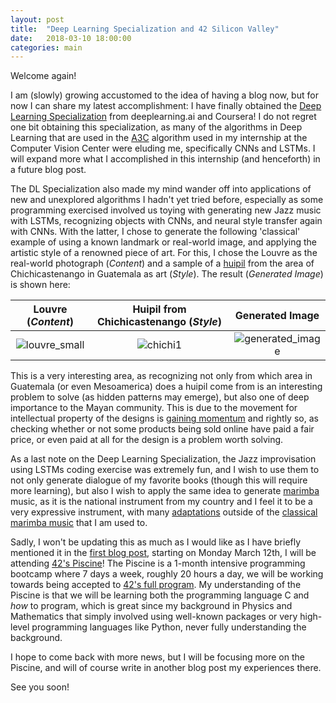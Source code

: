 ```yaml
---
layout: post
title:  "Deep Learning Specialization and 42 Silicon Valley"
date:   2018-03-10 18:00:00
categories: main
---
```


Welcome again!

I am (slowly) growing accustomed to the idea of having a blog now, but for now I can share my latest accomplishment: I have finally obtained the [Deep Learning Specialization](https://www.coursera.org/account/accomplishments/specialization/certificate/M94FBCS34JG5) from deeplearning.ai and Coursera! I do not regret one bit obtaining this specialization, as many of the algorithms in Deep Learning that are used in the [A3C](https://arxiv.org/pdf/1602.01783.pdf) algorithm used in my internship at the Computer Vision Center were eluding me, specifically CNNs and LSTMs. I will expand more what I accomplished in this internship (and henceforth) in a future blog post.

The DL Specialization also made my mind wander off into applications of new and unexplored algorithms I hadn't yet tried before, especially as some programming exercised involved us toying with generating new Jazz music with LSTMs, recognizing objects with CNNs, and neural style transfer again with CNNs. With the latter, I chose to generate the following 'classical' example of using a known landmark or real-world image, and applying the artistic style of a renowned piece of art. For this, I chose the Louvre as the real-world photograph (*Content*) and a sample of a [huipil](https://en.wikipedia.org/wiki/Huipil) from the area of Chichicastenango in Guatemala as art (*Style*). The result (*Generated Image*) is shown here:

Louvre (*Content*)             |  Huipil from Chichicastenango (*Style*)          | Generated Image
:-------------------------:|:-------------------------:|:---------------:
![louvre_small](https://user-images.githubusercontent.com/24496178/37248155-c060be48-247e-11e8-9986-ea8e79f106b8.jpg "Louvre")  |  ![chichi1](https://user-images.githubusercontent.com/24496178/37248152-b655d9a6-247e-11e8-93de-b2e2d1f96527.jpg "Huipil") |![generated_image](https://user-images.githubusercontent.com/24496178/37248158-cca7f1bc-247e-11e8-881e-1dbbc0592e24.jpg "Generated Image")

This is a very interesting area, as recognizing not only from which area in Guatemala (or even Mesoamerica) does a huipil come from is an interesting problem to solve (as hidden patterns may emerge), but also one of deep importance to the Mayan community. This is due to the movement for intellectual property of the designs is [gaining momentum](https://indiancountrymedianetwork.com/news/indigenous-peoples/mayan-weavers-seek-legal-protection-designs/) and rightly so, as checking whether or not some products being sold online have paid a fair price, or even paid at all for the design is a problem worth solving. 

As a last note on the Deep Learning Specialization, the Jazz improvisation using LSTMs coding exercise was extremely fun, and I wish to use them to not only generate dialogue of my favorite books (though this will require more learning), but also I wish to apply the same idea to generate [marimba](https://en.wikipedia.org/wiki/Marimba) music, as it is the national instrument from my country and I feel it to be a very expressive instrument, with many [adaptations](https://www.youtube.com/watch?v=qYtrnr4chfU) outside of the [classical marimba music](https://www.youtube.com/watch?v=azEJkeZ90Ok) that I am used to. 

Sadly, I won't be updating this as much as I would like as I have briefly mentioned it in the [first blog post](https://pdillis.github.io/main/2018/03/02/Welcome/), starting on Monday March 12th, I will be attending [42's Piscine](https://www.42.us.org/program/intensive-basic-training/)! The Piscine is a 1-month intensive programming bootcamp where 7 days a week, roughly 20 hours a day, we will be working towards being accepted to [42's full program](https://www.42.us.org/program/the-42-program/). My understanding of the Piscine is that we will be learning both the programming language C and *how* to program, which is great since my background in Physics and Mathematics that simply involved using well-known packages or very high-level programming languages like Python, never fully understanding the background.

I hope to come back with more news, but I will be focusing more on the Piscine, and will of course write in another blog post my experiences there.

See you soon!
